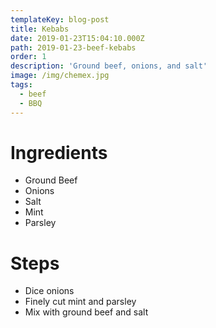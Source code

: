 ```yaml
---
templateKey: blog-post
title: Kebabs
date: 2019-01-23T15:04:10.000Z
path: 2019-01-23-beef-kebabs
order: 1
description: 'Ground beef, onions, and salt'
image: /img/chemex.jpg
tags:
  - beef
  - BBQ
---
```


# Ingredients

- Ground Beef
- Onions
- Salt
- Mint
- Parsley

# Steps

- Dice onions
- Finely cut mint and parsley
- Mix with ground beef and salt
